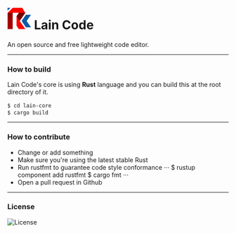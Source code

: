 # ![](res/logo.jpg) Lain Code

An open source and free lightweight code editor.

---

### How to build

Lain Code's core is using **Rust** language and you can build this at the root directory of it.

```
$ cd lain-core
$ cargo build
```

---

### How to contribute
- Change or add something
- Make sure you're using the latest stable Rust
- Run rustfmt to guarantee code style conformance
···
$ rustup component add rustfmt
$ cargo fmt
···
- Open a pull request in Github

---

### License

![License](https://img.shields.io/github/license/alchepic/Lain-code?color=green&style=flat-square)
